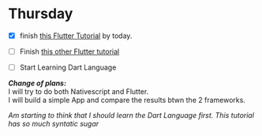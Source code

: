 # Thursday

- [x] finish [this Flutter Tutorial](https://docs.flutter.dev/get-started/codelab) by today.
- [ ] Finish [this other Flutter tutorial](https://codelabs.developers.google.com/codelabs/first-flutter-app-pt2#0)
- [ ] Start Learning Dart Language


***Change of plans:***<br>
I will try to do both Nativescript and Flutter.\
I will build a simple App and compare the results btwn the 2 frameworks.



*Am starting to think that I should learn the Dart Language first. This tutorial has so much syntatic sugar*